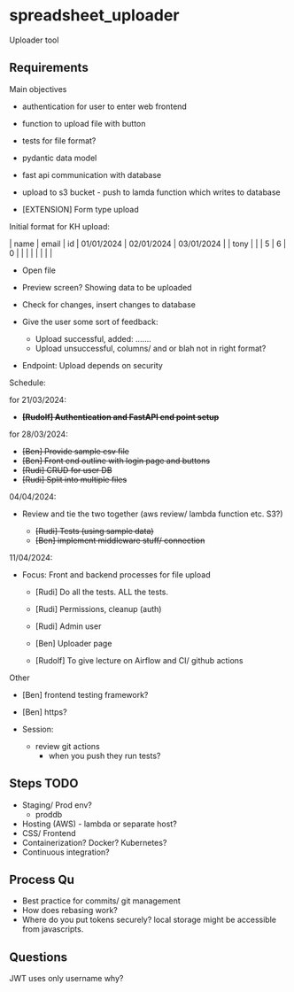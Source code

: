 # spreadsheet_uploader
Uploader tool

## Requirements

Main objectives
* authentication for user to enter web frontend
* function to upload file with button
* tests for file format?
* pydantic data model
* fast api communication with database
* upload to s3 bucket - push to lamda function which writes to database


* [EXTENSION] Form type upload

Initial format for KH upload:

| name | email | id | 01/01/2024 | 02/01/2024 | 03/01/2024 |
| tony |       |    | 5          | 6          | 0          |
|      |       |    |            |            |            |

* Open file
* Preview screen? Showing data to be uploaded
* Check for changes, insert changes to database
* Give the user some sort of feedback:
  * Upload successful, added: .......
  * Upload unsuccessful, columns/ and or blah not in right format?

* Endpoint: Upload depends on security


Schedule:

for 21/03/2024:
- ~~__[Rudolf] Authentication and FastAPI end point setup__~~

for 28/03/2024:
- ~~[Ben] Provide sample csv file~~
- ~~[Ben] Front end outline with login page and buttons~~
- ~~[Rudi] CRUD for user DB~~ 
- ~~[Rudi] Split into multiple files~~

04/04/2024:
- Review and tie the two together (aws review/ lambda function etc. S3?)

  - ~~[Rudi] Tests (using sample data)~~
  - ~~[Ben] implement middleware stuff/ connection~~
  
11/04/2024: 
- Focus: Front and backend processes for file upload
  - [Rudi] Do all the tests. ALL the tests.
  - [Rudi] Permissions, cleanup (auth)
  - [Rudi] Admin user
  
  - [Ben] Uploader page
  - [Rudolf] To give lecture on Airflow and CI/ github actions
  
  

Other
  - [Ben] frontend testing framework? 
  - [Ben] https? 


- Session: 
  - review git actions
    - when you push they run tests? 

## Steps TODO 
- Staging/ Prod env?
  - proddb
- Hosting (AWS) - lambda or separate host? 
- CSS/ Frontend
- Containerization? Docker? Kubernetes? 
- Continuous integration? 

## Process Qu
- Best practice for commits/ git management
- How does rebasing work? 
- Where do you put tokens securely? local storage might be accessible from javascripts. 

## Questions
JWT uses only username why?

